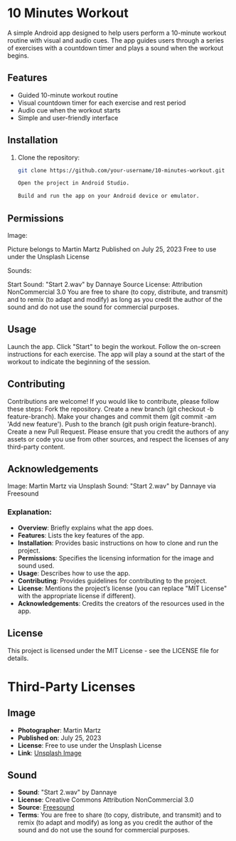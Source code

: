 # 10 Minutes Workout

A simple Android app designed to help users perform a 10-minute workout routine with visual and audio cues. 
The app guides users through a series of exercises with a countdown timer and plays a sound when the workout begins.

## Features

- Guided 10-minute workout routine
- Visual countdown timer for each exercise and rest period
- Audio cue when the workout starts
- Simple and user-friendly interface

## Installation

1. Clone the repository:

   ```bash
   git clone https://github.com/your-username/10-minutes-workout.git

   Open the project in Android Studio.

   Build and run the app on your Android device or emulator.

## Permissions
Image:

Picture belongs to Martin Martz
Published on July 25, 2023
Free to use under the Unsplash License

Sounds:

Start Sound: "Start 2.wav" by Dannaye
Source
License: Attribution NonCommercial 3.0
You are free to share (to copy, distribute, and transmit) and to remix (to adapt and modify) as long as you credit the author of the sound and do not use the sound for commercial purposes.

## Usage
Launch the app.
Click "Start" to begin the workout.
Follow the on-screen instructions for each exercise.
The app will play a sound at the start of the workout to indicate the beginning of the session.

## Contributing
Contributions are welcome! If you would like to contribute, please follow these steps:
Fork the repository.
Create a new branch (git checkout -b feature-branch).
Make your changes and commit them (git commit -am 'Add new feature').
Push to the branch (git push origin feature-branch).
Create a new Pull Request.
Please ensure that you credit the authors of any assets or code you use from other sources, and respect the licenses of any third-party content.

## Acknowledgements
Image: Martin Martz via Unsplash
Sound: "Start 2.wav" by Dannaye via Freesound


### Explanation:
- **Overview**: Briefly explains what the app does.
- **Features**: Lists the key features of the app.
- **Installation**: Provides basic instructions on how to clone and run the project.
- **Permissions**: Specifies the licensing information for the image and sound used.
- **Usage**: Describes how to use the app.
- **Contributing**: Provides guidelines for contributing to the project.
- **License**: Mentions the project’s license (you can replace "MIT License" with the appropriate license if different).
- **Acknowledgements**: Credits the creators of the resources used in the app.

## License
This project is licensed under the MIT License - see the LICENSE file for details.

# Third-Party Licenses

## Image

- **Photographer**: Martin Martz
- **Published on**: July 25, 2023
- **License**: Free to use under the Unsplash License
- **Link**: [Unsplash Image](https://unsplash.com/photos/a-dark-green-background-with-a-curved-curve-npdGyujDvaU)

## Sound

- **Sound**: "Start 2.wav" by Dannaye
- **License**: Creative Commons Attribution NonCommercial 3.0
- **Source**: [Freesound](https://freesound.org/people/Dannaye/sounds/427035/?)
- **Terms**: You are free to share (to copy, distribute, and transmit) and to remix (to adapt and modify) as long as you credit the author of the sound and do not use the sound for commercial purposes.


